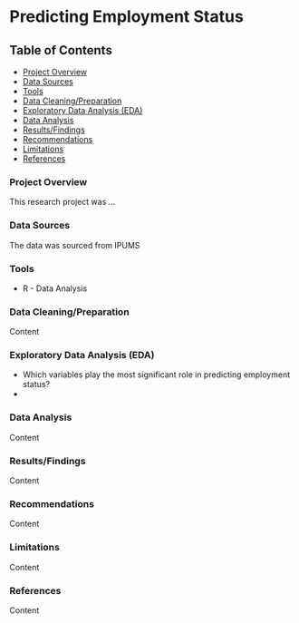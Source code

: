 # Predicting Employment Status

## Table of Contents

- [Project Overview](#project-overview)
- [Data Sources](#data-sources)
- [Tools](#tools)
- [Data Cleaning/Preparation](#data-cleaningpreparation)
- [Exploratory Data Analysis (EDA)](#exploratory-data-analysis-eda)
- [Data Analysis](#data-analysis)
- [Results/Findings](#resultsfindings)
- [Recommendations](#recommendations)
- [Limitations](#limitations)
- [References](#references)

  

### Project Overview

This research project was ...

### Data Sources

The data was sourced from IPUMS

### Tools

- R - Data Analysis

### Data Cleaning/Preparation

Content

### Exploratory Data Analysis (EDA)

- Which variables play the most significant role in predicting employment status?
- 

### Data Analysis

Content

### Results/Findings

Content

### Recommendations

Content

### Limitations

Content

### References

Content

